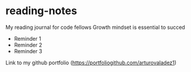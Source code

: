 # reading-notes
My reading journal for code fellows
Growth mindset is essential to succed 
- Reminder 1
- Reminder 2
- Reminder 3

Link to my github portfolio (https://portfoliogithub.com/arturovaladez1)

